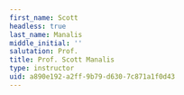 ```yaml
---
first_name: Scott
headless: true
last_name: Manalis
middle_initial: ''
salutation: Prof.
title: Prof. Scott Manalis
type: instructor
uid: a890e192-a2ff-9b79-d630-7c871a1f0d43
---
```

